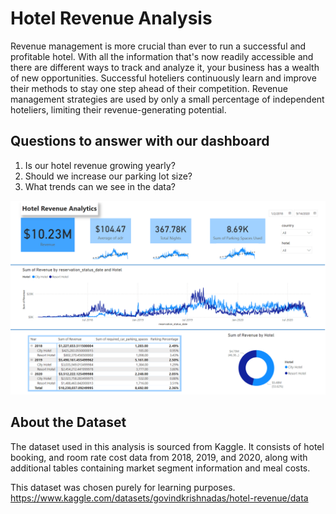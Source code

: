 # Hotel Revenue Analysis

Revenue management is more crucial than ever to run a successful and profitable hotel. With all the information that's now readily accessible and there are different ways to track and analyze it, your business has a wealth of new opportunities. Successful hoteliers continuously learn and improve their methods to stay one step ahead of their competition. Revenue management strategies are used by only a small percentage of independent hoteliers, limiting their revenue-generating potential.

## Questions to answer with our dashboard
1. Is our hotel revenue growing yearly?
2. Should we increase our parking lot size?
3. What trends can we see in the data?

![](Hotel_Dashboard.PNG)

## About the Dataset
The dataset used in this analysis is sourced from Kaggle. It consists of hotel booking, and room rate cost data from 2018, 2019, and 2020, along with additional tables containing market segment information and meal costs.

This dataset was chosen purely for learning purposes.
https://www.kaggle.com/datasets/govindkrishnadas/hotel-revenue/data


